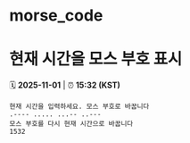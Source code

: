 # morse_code
# 현재 시간을 모스 부호 표시
<!-- MORSE_TIME_START -->
🗓️ **2025-11-01** | ⏰ **15:32 (KST)**

```
현재 시간을 입력하세요. 모스 부호로 바꿉니다
.---- ..... ...-- ..---
모스 부호를 다시 현재 시간으로 바꿉니다
1532
```
<!-- MORSE_TIME_END -->
